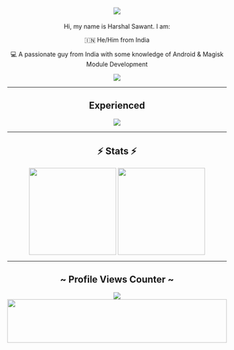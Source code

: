 <h1 align="center">
    <img src="https://readme-typing-svg.herokuapp.com/?font=Righteous&size=50&center=true&vCenter=true&width=1500&height=75&duration=2500&lines=Hi+There!+👋;+I'm+C0D3H01!" />
</h1>

<div align="center">
Hi, my name is Harshal Sawant. I am:

🇮🇳 He/Him from India

💻 A passionate guy from India with some knowledge of Android & Magisk Module Development

</div>

<div align="center"> 
  <a href="https://t.me/c0d3h01">
    <img src="https://img.shields.io/badge/Contact-333333?style=for-the-badge&logo=telegram&logoColor=blue" />
  </a>
</div>

---
 
<h2 align="center"> Experienced </h2>

<div align="center">
    <img src="https://skillicons.dev/icons?i=python,bash,github,vscode,linux,kotlin,androidstudio,nodejs" />
</div>

---

<h2 align="center">⚡ Stats ⚡</h2>

<div align=center>  
  <img height=200 align="center" src="https://github-readme-stats.vercel.app/api?username=c0d3h01" />
  <img height=200 align="center" src="https://github-readme-stats.vercel.app/api/top-langs/?username=c0d3h01&langs_count=2" />
</div>

---

<h2 align="center">~ Profile Views Counter ~</h2>

<div align="center">
    <a href="https://u8views.com/github/c0d3h01">
        <img src="https://u8views.com/api/v1/github/profiles/75412448/views/day-week-month-total-count.svg">
    </a>
</div>

<img src="https://raw.githubusercontent.com/matfantinel/matfantinel/master/waves.svg" width="100%" height="100">
